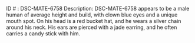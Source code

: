 ID # : DSC-MATE-6758
Description: DSC-MATE-6758 appears to be a male human of average height and build, with clown blue eyes and a unique mouth spot. On his head is a red bucket hat, and he wears a silver chain around his neck. His ears are pierced with a jade earring, and he often carries a candy stick with him.